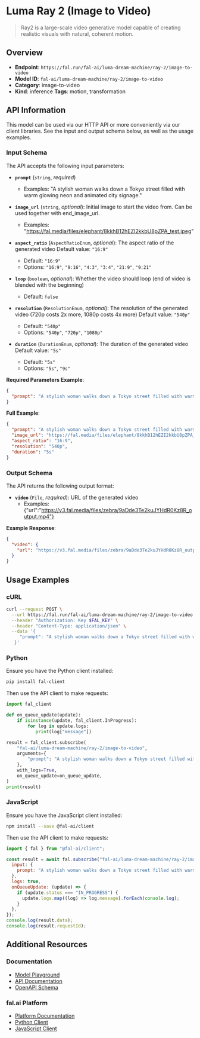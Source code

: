 # Luma Ray 2 (Image to Video)

> Ray2 is a large-scale video generative model capable of creating realistic visuals with natural, coherent motion.


## Overview

- **Endpoint**: `https://fal.run/fal-ai/luma-dream-machine/ray-2/image-to-video`
- **Model ID**: `fal-ai/luma-dream-machine/ray-2/image-to-video`
- **Category**: image-to-video
- **Kind**: inference
**Tags**: motion, transformation



## API Information

This model can be used via our HTTP API or more conveniently via our client libraries.
See the input and output schema below, as well as the usage examples.


### Input Schema

The API accepts the following input parameters:


- **`prompt`** (`string`, _required_)
  - Examples: "A stylish woman walks down a Tokyo street filled with warm glowing neon and animated city signage."

- **`image_url`** (`string`, _optional_):
  Initial image to start the video from. Can be used together with end_image_url.
  - Examples: "https://fal.media/files/elephant/8kkhB12hEZI2kkbU8pZPA_test.jpeg"

- **`aspect_ratio`** (`AspectRatioEnum`, _optional_):
  The aspect ratio of the generated video Default value: `"16:9"`
  - Default: `"16:9"`
  - Options: `"16:9"`, `"9:16"`, `"4:3"`, `"3:4"`, `"21:9"`, `"9:21"`

- **`loop`** (`boolean`, _optional_):
  Whether the video should loop (end of video is blended with the beginning)
  - Default: `false`

- **`resolution`** (`ResolutionEnum`, _optional_):
  The resolution of the generated video (720p costs 2x more, 1080p costs 4x more) Default value: `"540p"`
  - Default: `"540p"`
  - Options: `"540p"`, `"720p"`, `"1080p"`

- **`duration`** (`DurationEnum`, _optional_):
  The duration of the generated video Default value: `"5s"`
  - Default: `"5s"`
  - Options: `"5s"`, `"9s"`



**Required Parameters Example**:

```json
{
  "prompt": "A stylish woman walks down a Tokyo street filled with warm glowing neon and animated city signage."
}
```

**Full Example**:

```json
{
  "prompt": "A stylish woman walks down a Tokyo street filled with warm glowing neon and animated city signage.",
  "image_url": "https://fal.media/files/elephant/8kkhB12hEZI2kkbU8pZPA_test.jpeg",
  "aspect_ratio": "16:9",
  "resolution": "540p",
  "duration": "5s"
}
```


### Output Schema

The API returns the following output format:

- **`video`** (`File`, _required_):
  URL of the generated video
  - Examples: {"url":"https://v3.fal.media/files/zebra/9aDde3Te2kuJYHdR0Kz8R_output.mp4"}



**Example Response**:

```json
{
  "video": {
    "url": "https://v3.fal.media/files/zebra/9aDde3Te2kuJYHdR0Kz8R_output.mp4"
  }
}
```


## Usage Examples

### cURL

```bash
curl --request POST \
  --url https://fal.run/fal-ai/luma-dream-machine/ray-2/image-to-video \
  --header "Authorization: Key $FAL_KEY" \
  --header "Content-Type: application/json" \
  --data '{
     "prompt": "A stylish woman walks down a Tokyo street filled with warm glowing neon and animated city signage."
   }'
```

### Python

Ensure you have the Python client installed:

```bash
pip install fal-client
```

Then use the API client to make requests:

```python
import fal_client

def on_queue_update(update):
    if isinstance(update, fal_client.InProgress):
        for log in update.logs:
           print(log["message"])

result = fal_client.subscribe(
    "fal-ai/luma-dream-machine/ray-2/image-to-video",
    arguments={
        "prompt": "A stylish woman walks down a Tokyo street filled with warm glowing neon and animated city signage."
    },
    with_logs=True,
    on_queue_update=on_queue_update,
)
print(result)
```

### JavaScript

Ensure you have the JavaScript client installed:

```bash
npm install --save @fal-ai/client
```

Then use the API client to make requests:

```javascript
import { fal } from "@fal-ai/client";

const result = await fal.subscribe("fal-ai/luma-dream-machine/ray-2/image-to-video", {
  input: {
    prompt: "A stylish woman walks down a Tokyo street filled with warm glowing neon and animated city signage."
  },
  logs: true,
  onQueueUpdate: (update) => {
    if (update.status === "IN_PROGRESS") {
      update.logs.map((log) => log.message).forEach(console.log);
    }
  },
});
console.log(result.data);
console.log(result.requestId);
```


## Additional Resources

### Documentation

- [Model Playground](https://fal.ai/models/fal-ai/luma-dream-machine/ray-2/image-to-video)
- [API Documentation](https://fal.ai/models/fal-ai/luma-dream-machine/ray-2/image-to-video/api)
- [OpenAPI Schema](https://fal.ai/api/openapi/queue/openapi.json?endpoint_id=fal-ai/luma-dream-machine/ray-2/image-to-video)

### fal.ai Platform

- [Platform Documentation](https://docs.fal.ai)
- [Python Client](https://docs.fal.ai/clients/python)
- [JavaScript Client](https://docs.fal.ai/clients/javascript)